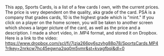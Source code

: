 This app, Sports Cards, is a list of a few cards I own, with the current prices. The price is very dependent on the quality, aka grade of the card.
PSA is a company that grades cards, 10 is the highest grade which is "mint." If you click on a player on the home screen, you will be taken to another screen 
which shows a larger picture of the card, as well as the price and a description. I made a short video, in .MP4 format, and stored it on Dropbox.
Here is a link to the video: 
https://www.dropbox.com/scl/fi/7jzia266py6szvhg88p78/SportsCards.MP4?rlkey=2nrkcw7hc45egwna2qq0m5vmr&st=kvagfbqi&dl=0

